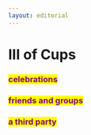 ```yaml
---
layout: editorial
---
```


# III of Cups



### <mark style="color:purple;">celebrations</mark>

### <mark style="color:purple;">friends and groups</mark>&#x20;

### <mark style="color:purple;">a third party</mark>

<mark style="color:purple;"></mark>

<mark style="color:purple;"></mark>

